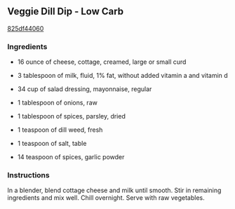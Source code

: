 ## Veggie Dill Dip - Low Carb

[825df44060](http://www.food.com/recipe/veggie-dill-dip-low-carb-337627)

### Ingredients

 - 16 ounce of cheese, cottage, creamed, large or small curd

 - 3 tablespoon of milk, fluid, 1% fat, without added vitamin a and vitamin d

 - 34 cup of salad dressing, mayonnaise, regular

 - 1 tablespoon of onions, raw

 - 1 tablespoon of spices, parsley, dried

 - 1 teaspoon of dill weed, fresh

 - 1 teaspoon of salt, table

 - 14 teaspoon of spices, garlic powder

### Instructions

In a blender, blend cottage cheese and milk until smooth. Stir in remaining ingredients and mix well. Chill overnight. Serve with raw vegetables.